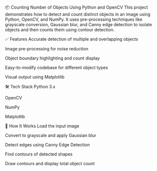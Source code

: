 📦 Counting Number of Objects Using Python and OpenCV
This project demonstrates how to detect and count distinct objects in an image using Python, OpenCV, and NumPy. It uses pre-processing techniques like grayscale conversion, Gaussian blur, and Canny edge detection to isolate objects and then counts them using contour detection.

✅ Features
   Accurate detection of multiple and overlapping objects

   Image pre-processing for noise reduction

   Object boundary highlighting and count display

   Easy-to-modify codebase for different object types

   Visual output using Matplotlib

🛠️ Tech Stack
   Python 3.x

   OpenCV

   NumPy

   Matplotlib

📁 How It Works
   Load the input image

   Convert to grayscale and apply Gaussian blur

   Detect edges using Canny Edge Detection

   Find contours of detected shapes

   Draw contours and display total object count
